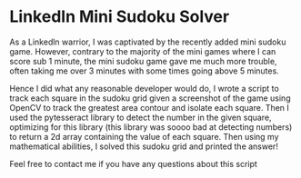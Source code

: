 # Linkedln Mini Sudoku Solver
As a Linkedln warrior, I was captivated by the recently added mini sudoku game. However, contrary to the majority of the mini games where I can score sub 1 minute, the mini sudoku game gave me much more trouble, often taking me over 3 minutes with some times going above 5 minutes. 

Hence I did what any reasonable developer would do, I wrote a script to track each square in the sudoku grid given a screenshot of the game using OpenCV to track the greatest area contour and isolate each square. Then I used the pytesseract library to detect the number in the given square, optimizing for this library (this library was soooo bad at detecting numbers) to return a 2d array containing the value of each square. Then using my mathematical abilities, I solved this sudoku grid and printed the answer!

Feel free to contact me if you have any questions about this script